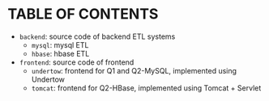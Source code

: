TABLE OF CONTENTS
=================
* ``backend``: source code of backend ETL systems
    - ``mysql``: mysql ETL
    - ``hbase``: hbase ETL
* ``frontend``: source code of frontend
    - ``undertow``: frontend for Q1 and Q2-MySQL, implemented using Undertow
    - ``tomcat``: frontend for Q2-HBase, implemented using Tomcat + Servlet



